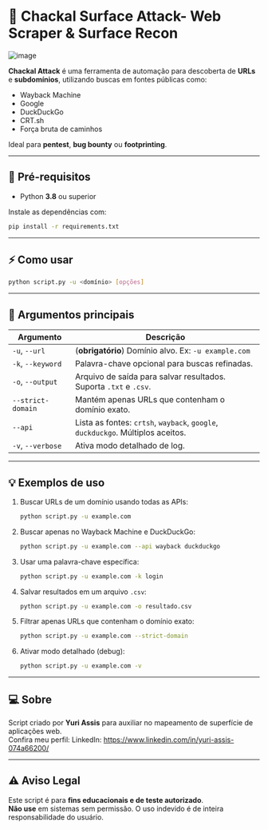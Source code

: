 # 🐺 Chackal Surface Attack- Web Scraper & Surface Recon
![image](https://github.com/user-attachments/assets/a3f00282-a4d9-473f-b4b4-792aeb5881be)


**Chackal Attack** é uma ferramenta de automação para descoberta de **URLs** e **subdomínios**, utilizando buscas em fontes públicas como:

- Wayback Machine  
- Google  
- DuckDuckGo  
- CRT.sh  
- Força bruta de caminhos

Ideal para **pentest**, **bug bounty** ou **footprinting**.

---

## 🚀 Pré-requisitos

- Python **3.8** ou superior

Instale as dependências com:

```bash
pip install -r requirements.txt
```

---

## ⚡ Como usar

```bash
python script.py -u <domínio> [opções]
```

---

## 📌 Argumentos principais

| Argumento           | Descrição                                                                 |
|---------------------|------------------------------------------------------------------------------|
| `-u`, `--url`       | (**obrigatório**) Domínio alvo. Ex: `-u example.com`                       |
| `-k`, `--keyword`   | Palavra-chave opcional para buscas refinadas.                                |
| `-o`, `--output`    | Arquivo de saída para salvar resultados. Suporta `.txt` e `.csv`.           |
| `--strict-domain`  | Mantém apenas URLs que contenham o domínio exato.                            |
| `--api`             | Lista as fontes: `crtsh`, `wayback`, `google`, `duckduckgo`. Múltiplos aceitos. |
| `-v`, `--verbose`   | Ativa modo detalhado de log.                                                  |

---

## 💡 Exemplos de uso

1. Buscar URLs de um domínio usando todas as APIs:
   ```bash
   python script.py -u example.com
   ```

2. Buscar apenas no Wayback Machine e DuckDuckGo:
   ```bash
   python script.py -u example.com --api wayback duckduckgo
   ```

3. Usar uma palavra-chave específica:
   ```bash
   python script.py -u example.com -k login
   ```

4. Salvar resultados em um arquivo `.csv`:
   ```bash
   python script.py -u example.com -o resultado.csv
   ```

5. Filtrar apenas URLs que contenham o domínio exato:
   ```bash
   python script.py -u example.com --strict-domain
   ```

6. Ativar modo detalhado (debug):
   ```bash
   python script.py -u example.com -v
   ```

---

## 💻 Sobre

Script criado por **Yuri Assis** para auxiliar no mapeamento de superfície de aplicações web.  
Confira meu perfil: LinkedIn: https://www.linkedin.com/in/yuri-assis-074a66200/

---

## ⚠️ Aviso Legal

Este script é para **fins educacionais e de teste autorizado**.  
**Não use** em sistemas sem permissão. O uso indevido é de inteira responsabilidade do usuário.
